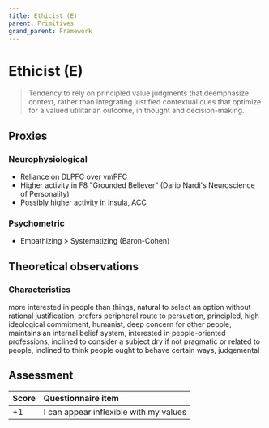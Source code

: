 ```yaml
---
title: Ethicist (E)
parent: Primitives
grand_parent: Framework
---
```


# Ethicist (E)


>Tendency to rely on principled value judgments that deemphasize context, rather than integrating justified contextual cues that optimize for a valued utilitarian outcome, in thought and decision-making.

## Proxies

### Neurophysiological

* Reliance on DLPFC over vmPFC
* Higher activity in F8 "Grounded Believer" (Dario Nardi's Neuroscience of Personality)
* Possibly higher activity in insula, ACC

### Psychometric

* Empathizing > Systematizing  (Baron-Cohen)

## Theoretical observations

### Characteristics

more interested in people than things, natural to select an option without rational justification, prefers peripheral route to persuation, principled, high ideological commitment, humanist, deep concern for other people, maintains an internal belief system, interested in people-oriented professions, inclined to consider a subject dry if not pragmatic or related to people, inclined to think people ought to behave certain ways, judgemental

## Assessment

| Score | Questionnaire item |
| :-----| :--------- |
| +1    | I can appear inflexible with my values |
